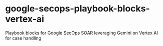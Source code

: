 # google-secops-playbook-blocks-vertex-ai
Playbook blocks for Google SecOps SOAR leveraging Gemini on Vertex AI for case handling
